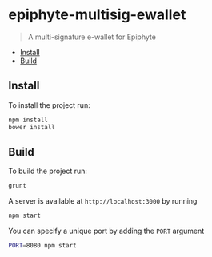 # epiphyte-multisig-ewallet

> A multi-signature e-wallet for Epiphyte

* [Install](#install)
* [Build](#build)


## Install
To install the project run:

```bash
npm install
bower install
```

## Build
To build the project run:

```bash
grunt
```

A server is available at `http://localhost:3000` by running

```bash
npm start
```

You can specify a unique port by adding the `PORT` argument

```bash
PORT=8080 npm start
```